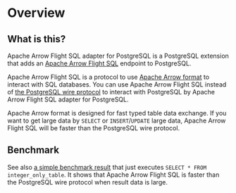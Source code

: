 <!--
  Licensed to the Apache Software Foundation (ASF) under one
  or more contributor license agreements.  See the NOTICE file
  distributed with this work for additional information
  regarding copyright ownership.  The ASF licenses this file
  to you under the Apache License, Version 2.0 (the
  "License"); you may not use this file except in compliance
  with the License.  You may obtain a copy of the License at

    http://www.apache.org/licenses/LICENSE-2.0

  Unless required by applicable law or agreed to in writing,
  software distributed under the License is distributed on an
  "AS IS" BASIS, WITHOUT WARRANTIES OR CONDITIONS OF ANY
  KIND, either express or implied.  See the License for the
  specific language governing permissions and limitations
  under the License.
-->

# Overview

## What is this?

Apache Arrow Flight SQL adapter for PostgreSQL is a PostgreSQL
extension that adds an [Apache Arrow Flight
SQL](https://arrow.apache.org/docs/format/FlightSql.html) endpoint to
PostgreSQL.

Apache Arrow Flight SQL is a protocol to use [Apache Arrow
format](https://arrow.apache.org/docs/format/Columnar.html) to
interact with SQL databases. You can use Apache Arrow Flight SQL
instead of [the PostgreSQL wire
protocol](https://www.postgresql.org/docs/current/protocol.html) to
interact with PostgreSQL by Apache Arrow Flight SQL adapter for
PostgreSQL.

Apache Arrow format is designed for fast typed table data exchange. If
you want to get large data by `SELECT` or `INSERT`/`UPDATE` large
data, Apache Arrow Flight SQL will be faster than the PostgreSQL wire
protocol.

## Benchmark

See also [a simple benchmark result][benchmark-integer] that just
executes `SELECT * FROM integer_only_table`. It shows that Apache
Arrow Flight SQL is faster than the PostgreSQL wire protocol when
result data is large.

[benchmark-integer]: https://github.com/apache/arrow-flight-sql-postgresql/tree/main/benchmark/integer
